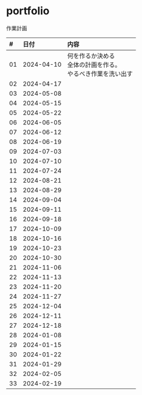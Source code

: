 # portfolio

作業計画

|#    | 日付        |内容 |
|:--- |:---         |:---|
|01   |2024-04-10   |何を作るか決める<br />全体の計画を作る。<br />やるべき作業を洗い出す |
|02   |2024-04-17   ||
|03   |2024-05-08   ||
|04   |2024-05-15   ||
|05   |2024-05-22   ||
|06   |2024-06-05   ||
|07   |2024-06-12   ||
|08   |2024-06-19   ||
|09   |2024-07-03   ||
|10   |2024-07-10   ||
|11   |2024-07-24   ||
|12   |2024-08-21   ||
|13   |2024-08-29   ||
|14   |2024-09-04   ||
|15   |2024-09-11   ||
|16   |2024-09-18   ||
|17   |2024-10-09   ||
|18   |2024-10-16   ||
|19   |2024-10-23   ||
|20   |2024-10-30   ||
|21   |2024-11-06   ||
|22   |2024-11-13   ||
|23   |2024-11-20   ||
|24   |2024-11-27   ||
|25   |2024-12-04   ||
|26   |2024-12-11   ||
|27   |2024-12-18   ||
|28   |2024-01-08   ||
|29   |2024-01-15   ||
|30   |2024-01-22   ||
|31   |2024-01-29   ||
|32   |2024-02-05   ||
|33   |2024-02-19   ||
